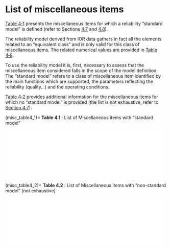 # List of miscellaneous items

[Table 4‑1](misc_table4_1) presents the miscellaneous items for which a reliability “standard model” is defined (refer to Sections [4.7](basic_fr_derivation_nsm_misc.md) and [4.8](reliability_data_sm_misc.md)).

The reliability model derived from IOR data gathers in fact all the elements related to an “equivalent class” and is only valid for this class of miscellaneous items. The related numerical values are provided in [Table 4‑8](misc_table4_8).

To use the reliability model it is, first, necessary to assess that the miscellaneous item considered falls in the scope of the model definition. The “standard model” refers to a class of miscellaneous item identified by the main functions which are supported, the parameters reflecting the reliability (quality…) and the operating conditions.

[Table 4‑2](table4_2) provides additional information for the miscellaneous items for which no “standard model” is provided (the list is not exhaustive, refer to [Section 4.7](basic_fr_derivation_nsm_misc.md)).

(misc_table4_1)=
**Table 4.1** : List of Miscellaneous items with “standard model”

<!--```{glue:figure} table4_1
:name: "table4_1"
```-->

<iframe src="../../../_static/interactivity/html/misc_table4_1.html" frameborder="0" style="width:100%;" id="ext_interactive" class="myIFrame"></iframe>

(misc_table4_2)=
**Table 4.2** : List of Miscellaneous items with “non-standard model” (not exhaustive)

<!--```{glue:figure} table4_2
:name: "table4_2"
```-->
<iframe src="../../../_static/interactivity/html/misc_table4_2.html" frameborder="0" style="width:100%;" id="ext_interactive2" class="myIFrame"></iframe>
